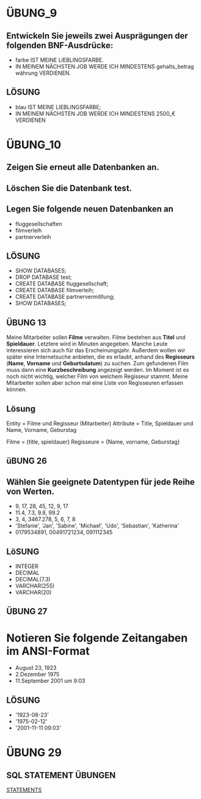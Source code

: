 # ÜBUNG_9
## Entwickeln Sie jeweils zwei Ausprägungen der folgenden BNF-Ausdrücke: ## 
- farbe IST MEINE LIEBLINGSFARBE.
- IN MEINEM NÄCHSTEN JOB WERDE ICH MINDESTENS gehalts_betrag währung VERDIENEN.

## LÖSUNG ## 
- blau IST MEINE LIEBLINGSFARBE;
- IN MEINEM NÄCHSTEN JOB WERDE ICH MINDESTENS 2500_€ VERDIENEN


# ÜBUNG_10
## Zeigen Sie erneut alle Datenbanken an.
## Löschen Sie die Datenbank test.
## Legen Sie folgende neuen Datenbanken an ## 
- fluggesellschaften 
- filmverleih 
- partnerverleih


## LÖSUNG ##
- SHOW DATABASES;
- DROP DATABASE test;
- CREATE DATABASE fluggesellschaft;
- CREATE DATABASE filmverleih;
- CREATE DATABASE partnervermitllung;
- SHOW DATABASES;


## ÜBUNG 13 ##
Meine Mitarbeiter sollen **Filme** verwalten. Filme bestehen aus **Titel** und **Spieldauer**. Letztere wird in Minuten angegeben. Manche Leute interessieren sich auch für das Erscheinungsjahr. Außerdem wollen wir später eine Internetsuche anbieten, die es erlaubt, anhand des **Regisseurs** (**Name**, **Vorname** und **Geburtsdatum**) zu suchen. Zum gefundenen Film muss dann eine **Kurzbeschreibung** angezeigt werden. Im Moment ist es noch nicht wichtig, welcher Film von welchem Regisseur stammt. Meine Mitarbeiter sollen aber schon mal eine Liste von Regisseuren erfassen können.

## Lösung ##
Entity = Filme und Regisseur (Mitarbeiter)
Attribute = Title, Spieldauer und Name, Vorname, Geburstag 

Filme = {title, spieldauer}
Regisseure = {Name, vorname, Geburstag}


## üBUNG 26 ##
## Wählen Sie geeignete Datentypen für jede Reihe von Werten. ##
- 9, 17, 28, 45, 12, 9, 17 
- 11.4, 7.3, 9.8, 99.2
- 3, 4, 3467.278, 5, 6, 7, 8
- 'Stefanie', 'Jan', 'Sabine', 'Michael', 'Udo', 'Sebastian', 'Katherina'
- 0179534891, 00491721234, 091112345

## LöSUNG ##
- INTEGER
- DECIMAL
- DECIMAL(7.3)
- VARCHAR(255)
- VARCHAR(20)


## ÜBUNG 27 ##
# Notieren Sie folgende Zeitangaben im ANSI-Format #
- August 23, 1923
- 2.Dezember 1975
- 11.September 2001 um 9:03

## LÖSUNG ##
- '1923-08-23'
- '1975-02-12'
- '2001-11-11 09:03'

# ÜBUNG 29 ##



## SQL STATEMENT ÜBUNGEN ##
[STATEMENTS](/queries.sql)